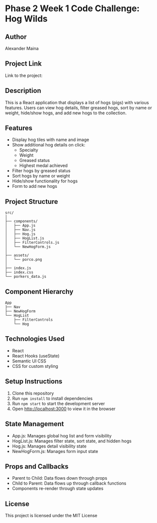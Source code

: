 # Phase 2 Week 1 Code Challenge: Hog Wilds

## Author
Alexander Maina

## Project Link
Link to the project: 

## Description
This is a React application that displays a list of hogs (pigs) with various features. Users can view hog details, filter greased hogs, sort by name or weight, hide/show hogs, and add new hogs to the collection.

## Features
- Display hog tiles with name and image
- Show additional hog details on click:
  - Specialty
  - Weight
  - Greased status
  - Highest medal achieved
- Filter hogs by greased status
- Sort hogs by name or weight
- Hide/show functionality for hogs
- Form to add new hogs

## Project Structure
```
src/
│
├── components/
│   ├── App.js
│   ├── Nav.js
│   ├── Hog.js
│   ├── HogList.js
│   ├── FilterControls.js
│   └── NewHogForm.js
│
├── assets/
│   └── porco.png
│
├── index.js
├── index.css
└── porkers_data.js
```

## Component Hierarchy
```
App
├── Nav
├── NewHogForm
└── HogList
    ├── FilterControls
    └── Hog
```

## Technologies Used
- React
- React Hooks (useState)
- Semantic UI CSS
- CSS for custom styling

## Setup Instructions
1. Clone this repository
2. Run `npm install` to install dependencies
3. Run `npm start` to start the development server
4. Open [http://localhost:3000](http://localhost:3000) to view it in the browser

## State Management
- App.js: Manages global hog list and form visibility
- HogList.js: Manages filter state, sort state, and hidden hogs
- Hog.js: Manages detail visibility state
- NewHogForm.js: Manages form input state

## Props and Callbacks
- Parent to Child: Data flows down through props
- Child to Parent: Data flows up through callback functions
- Components re-render through state updates

## License
This project is licensed under the MIT License
